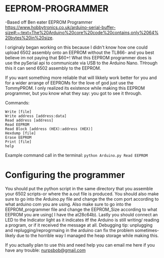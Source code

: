 # EEPROM-PROGRAMMER

-Based off Ben eater EEPROM Programmer
https://www.hobbytronics.co.uk/arduino-serial-buffer-size#:~:text=The%20Arduino%20core%20code%20contains,only%2064%20bytes%20in%20size.

I originaly began working on this because I didn't know how one could upload 6502 assembly onto an EEPROM without the TL866- and you best believe im not paying that $60+! What this EEPROM programmer does is use the pySerial api to communicate via USB to the Arduino Nano. THrough this it can send 6502 assembly to the EEPROM. 


If you want something more reliable that will likkely work better for you and for a wider arrange of EEPROMs for the love of god just use the TommyPROM. I only realized its existence while making this EEPROM programmer, but you know what they say: you got to see it through.

Commands:
```
Write [file]
Write address [address:data]
Read address [address]
Read EEPROM
Read Block [address (HEX):address (HEX)]
Hexdump [file]
Erase EEPROM
Print [file]
help
```
Example command call in the terminal:
`python Arduino.py Read EEPROM`

# Configuring the programmer
You should put the python script in the same directory that you assemble your 6502 scripts-or where the a.out file is produced. You should also make sure to go into the Arduino.py file and change the the com port according to what arduino com you are using. Also make sure to go into the EEPROM_programmer file and change the EEPROM_Size according to what EEPROM you are using( I have the at28c64b). Lastly you should connect an LED to the Indicator light as it indicates itf the Arduino is still writing/ reading a program, or if it received the message at all. Debugging tip: unplugging and replugging/reprogrmaing in the arduino can fix the problem sometimes-likely due to the horrible way I managed the heap storage while making this.




If you actually plan to use this and need help you can email me here if you have any trouble: nurpsbob@gmail.com
